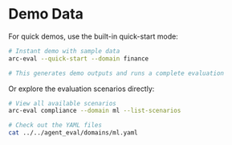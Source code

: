 # Demo Data

For quick demos, use the built-in quick-start mode:

```bash
# Instant demo with sample data
arc-eval --quick-start --domain finance

# This generates demo outputs and runs a complete evaluation
```

Or explore the evaluation scenarios directly:
```bash
# View all available scenarios
arc-eval compliance --domain ml --list-scenarios

# Check out the YAML files
cat ../../agent_eval/domains/ml.yaml
```